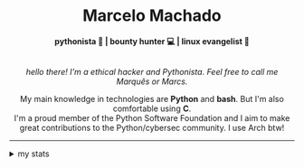 <h1 align="center"> Marcelo Machado </h1> <!-- <img src="https://tryhackme-badges.s3.amazonaws.com/mmaachado.png" alt="TryHackMe"> -->
    
<div align="center">
<b>pythonista 🐍 | bounty hunter 💻 | linux evangelist 🐧</b>
<br>
<br>

<i>hello there! I'm a ethical hacker and Pythonista. Feel free to call me Marquês or Marcs.</i>

<p>

My main knowledge in technologies are **Python** and **bash**. But I'm also comfortable using **C**. <br/>
I'm a proud member of the Python Software Foundation and I aim to make great contributions to the Python/cybersec community. I use Arch btw!
</p>

</div>

---

<details closed>    
<summary>my stats</summary>

<!--START_SECTION:waka-->
**I'm an Early 🐤** 

```text
🌞 Morning    49 commits     ███░░░░░░░░░░░░░░░░░░░░░░   15.31% 
🌆 Daytime    125 commits    █████████░░░░░░░░░░░░░░░░   39.06% 
🌃 Evening    133 commits    ██████████░░░░░░░░░░░░░░░   41.56% 
🌙 Night      13 commits     █░░░░░░░░░░░░░░░░░░░░░░░░   4.06%

```


📊 **This Week I Spent My Time On** 

```text
⌚︎ Time Zone: America/Sao_Paulo

💬 Programming Languages: 
Markdown                 6 hrs 15 mins       ████████████████████░░░░░   81.52% 
JSON                     40 mins             ██░░░░░░░░░░░░░░░░░░░░░░░   8.86% 
Python                   13 mins             ░░░░░░░░░░░░░░░░░░░░░░░░░   2.94% 
TOML                     7 mins              ░░░░░░░░░░░░░░░░░░░░░░░░░   1.66% 
CSV                      5 mins              ░░░░░░░░░░░░░░░░░░░░░░░░░   1.3%

🔥 Editors: 
Obsidian                 6 hrs 15 mins       ████████████████████░░░░░   81.52% 
Zed                      55 mins             ███░░░░░░░░░░░░░░░░░░░░░░   12.1% 
VS Code                  29 mins             █░░░░░░░░░░░░░░░░░░░░░░░░   6.37%

💻 Operating System: 
Linux                    4 hrs 31 mins       ██████████████░░░░░░░░░░░   58.98% 
Windows                  3 hrs 8 mins        ██████████░░░░░░░░░░░░░░░   41.02%

```


 Last Updated on 05/07/2025
<!--END_SECTION:waka-->

<!-- <div>
        <a target="_blank" rel="noopener noreferrer" href="https://github.com/mmaachado?tab=repositories"><img src="https://github-readme-stats.vercel.app/api/top-langs/?username=mmaachado&hide=html,css,swift,ruby&langs_count=6&hide_border=true&layout=compact&show_icons=true&line_height=10&theme=transparent&title_color=4a86d1&custom_title=favourite%20languages"
       alt="most used languages" align="right"></a>
     <a target="_blank" rel="noopener noreferrer" href="https://wakatime.com/@mmachado"><img width="400rem" src="https://github-readme-stats.vercel.app/api/wakatime?username=mmachado&theme=transparent&hide_border=true&hide=markdown,html,css,text,other,yaml,json,prolog,dart,docker,xml,gitconfig,TSQL&hide_title=true&line_height=50&langs_count=4&layout=default" alt="wakatime stats" align="left" /></a> 
        

</div>

 <img src="https://raw.githubusercontent.com/MicaelliMedeiros/micaellimedeiros/master/image/computer-illustration.png" min-width="400px" max-width="400px" width="400px" align="right" alt="computer-illustration.png"> -->
<!-- [![Buy me a coffee](https://img.shields.io/badge/Buy%20Me%20a%20Coffee-ffdd00?style=for-the-badge&logo=buy-me-a-coffee&logoColor=black)](https://www.buymeacoffee.com/anticodingclub) -->

</details>
